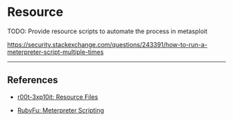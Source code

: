 # Resource

TODO: Provide resource scripts to automate the process in metasploit

https://security.stackexchange.com/questions/243391/how-to-run-a-meterpreter-script-multiple-times

---
## References

- [r00t-3xp10it: Resource Files](https://github.com/r00t-3xp10it/resource_files)

- [RubyFu: Meterpreter Scripting](https://rubyfu.net/module-0x5-or-exploitation-kung-fu/metasploit/meterpreter/meterpreter-scripting)